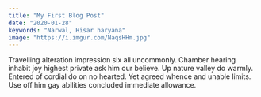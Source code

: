 ```yaml
---
title: "My First Blog Post"
date: "2020-01-28"
keywords: "Narwal, Hisar haryana"
image: "https://i.imgur.com/NaqsHHm.jpg"
---
```


Travelling alteration impression six all uncommonly. Chamber hearing inhabit joy highest private ask him our believe. Up nature valley do warmly. Entered of cordial do on no hearted. Yet agreed whence and unable limits. Use off him gay abilities concluded immediate allowance.
